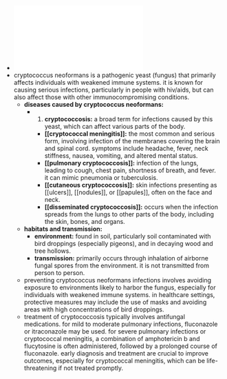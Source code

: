 - ![Cryptococcus_neoformans.pdf](../assets/Cryptococcus_neoformans_1719127310203_0.pdf)
- cryptococcus neoformans is a pathogenic yeast (fungus) that primarily affects individuals with weakened immune systems. it is known for causing serious infections, particularly in people with hiv/aids, but can also affect those with other immunocompromising conditions.
	- **diseases caused by cryptococcus neoformans:**
		- 1. **cryptococcosis:** a broad term for infections caused by this yeast, which can affect various parts of the body.
			- **[[cryptococcal meningitis]]:** the most common and serious form, involving infection of the membranes covering the brain and spinal cord. symptoms include headache, fever, neck stiffness, nausea, vomiting, and altered mental status.
			- **[[pulmonary cryptococcosis]]:** infection of the lungs, leading to cough, chest pain, shortness of breath, and fever. it can mimic pneumonia or tuberculosis.
			- **[[cutaneous cryptococcosis]]:** skin infections presenting as [[ulcers]], [[nodules]], or [[papules]], often on the face and neck.
			- **[[disseminated cryptococcosis]]:** occurs when the infection spreads from the lungs to other parts of the body, including the skin, bones, and organs.
	- **habitats and transmission:**
		- **environment:** found in soil, particularly soil contaminated with bird droppings (especially pigeons), and in decaying wood and tree hollows.
		- **transmission:** primarily occurs through inhalation of airborne fungal spores from the environment. it is not transmitted from person to person.
	- preventing cryptococcus neoformans infections involves avoiding exposure to environments likely to harbor the fungus, especially for individuals with weakened immune systems. in healthcare settings, protective measures may include the use of masks and avoiding areas with high concentrations of bird droppings.
	- treatment of cryptococcosis typically involves antifungal medications. for mild to moderate pulmonary infections, fluconazole or itraconazole may be used. for severe pulmonary infections or cryptococcal meningitis, a combination of amphotericin b and flucytosine is often administered, followed by a prolonged course of fluconazole. early diagnosis and treatment are crucial to improve outcomes, especially for cryptococcal meningitis, which can be life-threatening if not treated promptly.